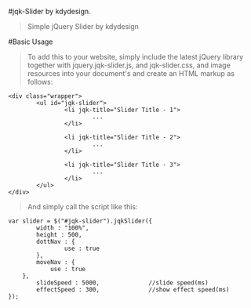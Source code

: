 #jqk-Slider by kdydesign.
> Simple jQuery Slider by kdydesign

#Basic Usage
>To add this to your website, simply include the latest jQuery library together with jquery.jqk-slider.js, and jqk-slider.css, and image resources into your document's <head> and create an HTML markup as follows:

```
<div class="wrapper">
        <ul id="jqk-slider">
                <li jqk-title="Slider Title - 1">
                        ...
                </li>

                <li jqk-title="Slider Title - 2">
                        ...
                </li>

                <li jqk-title="Slider Title - 3">
                        ...
                </li>
        </ul>
</div>
```

> And simply call the script like this:

```
var slider = $("#jqk-slider").jqkSlider({
        width : "100%",
        height : 500,
        dottNav : {
                use : true
        },
        moveNav : {
	        use : true
	},
        slideSpeed : 5000,              //slide speed(ms)
        effectSpeed : 300,              //show effect speed(ms)
});
```



